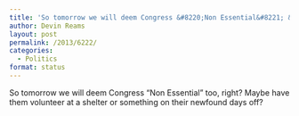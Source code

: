 ```yaml
---
title: 'So tomorrow we will deem Congress &#8220;Non Essential&#8221; &#8230;'
author: Devin Reams
layout: post
permalink: /2013/6222/
categories:
  - Politics
format: status
---
```

So tomorrow we will deem Congress &#8220;Non Essential&#8221; too, right? Maybe have them volunteer at a shelter or something on their newfound days off?